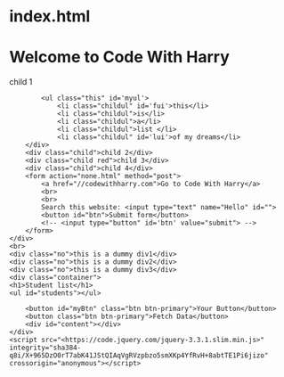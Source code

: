 # index.html

<!DOCTYPE html>
<html lang="en">
<head>
<meta charset="UTF-8">
<meta name="viewport" content="width=device-width, initial-scale=1.0">
<meta http-equiv="X-UA-Compatible" content="ie=edge">
<link rel="stylesheet" href="[https://stackpath.bootstrapcdn.com/bootstrap/4.3.1/css/bootstrap.min.css](https://stackpath.bootstrapcdn.com/bootstrap/4.3.1/css/bootstrap.min.css)" integrity="sha384-ggOyR0iXCbMQv3Xipma34MD+dH/1fQ784/j6cY/iJTQUOhcWr7x9JvoRxT2MZw1T" crossorigin="anonymous">
<title>Document</title>
</head>
<body>
<div class="container">
<h1 id="heading" class='yourhead rhia is'> Welcome to Code With Harry</h1>
<div id="myfirst" class="child red good" id="first">child 1

```
        <ul class="this" id='myul'>
            <li class="childul" id='fui'>this</li>
            <li class="childul">is</li>
            <li class="childul">a</li>
            <li class="childul">list </li>
            <li class="childul" id='lui'>of my dreams</li>
    </div>
    <div class="child">child 2</div>
    <div class="child red">child 3</div>
    <div class="child">child 4</div>
    <form action="none.html" method="post">
        <a href="//codewithharry.com">Go to Code With Harry</a>
        <br>
        <br>
        Search this website: <input type="text" name="Hello" id="">
        <button id="btn">Submit form</button>
        <!-- <input type="button" id='btn' value="submit"> -->
    </form>
</div>
<br>
<div class="no">this is a dummy div1</div>
<div class="no">this is a dummy div2</div>
<div class="no">this is a dummy div3</div>
<div class="container">
<h1>Student list</h1>
<ul id="students"></ul>

    <button id="myBtn" class="btn btn-primary">Your Button</button>
    <button class="btn btn-primary">Fetch Data</button>
    <div id="content"></div>
</div>
<script src="<https://code.jquery.com/jquery-3.3.1.slim.min.js>" integrity="sha384-q8i/X+965DzO0rT7abK41JStQIAqVgRVzpbzo5smXKp4YfRvH+8abtTE1Pi6jizo" crossorigin="anonymous"></script>

```

<script src="[https://cdnjs.cloudflare.com/ajax/libs/popper.js/1.14.7/umd/popper.min.js](https://cdnjs.cloudflare.com/ajax/libs/popper.js/1.14.7/umd/popper.min.js)" integrity="sha384-UO2eT0CpHqdSJQ6hJty5KVphtPhzWj9WO1clHTMGa3JDZwrnQq4sF86dIHNDz0W1" crossorigin="anonymous"></script>
<script src="[https://stackpath.bootstrapcdn.com/bootstrap/4.3.1/js/bootstrap.min.js](https://stackpath.bootstrapcdn.com/bootstrap/4.3.1/js/bootstrap.min.js)" integrity="sha384-JjSmVgyd0p3pXB1rRibZUAYoIIy6OrQ6VrjIEaFf/nJGzIxFDsf4x0xIM+B07jRM" crossorigin="anonymous"></script>
</body>
<!-- <script src="js/tut12.js"></script> -->
<!-- <script src="js/tut14.js"></script> -->
<!-- <script src="js/tut15.js"></script> -->
<!-- <script src="js/tut16.js"></script> -->
<!-- <script src="js/tut17.js"></script> -->
<!-- <script src="js/tut18.js"></script> -->
<!-- <script src="js/tut20.js"></script> -->
<!-- <script src="js/tut21.js"></script> -->
<!-- <script src="js/tut23.js"></script> -->
<!-- <script src="js/tut24.js"></script> -->
<!-- <script src="js/tut25.js"></script> -->
<!-- <script src="js/tut27.js"></script> -->
<!-- <script src="js/tut28.js"></script> -->
<!-- <script src="js/tut30.js"></script> -->
<!-- <script src="js/tut31.js"></script> -->
<!-- <script src="js/tut32.js"></script> -->
<!-- <script src="js/tut34.js"></script> -->
<!-- <script src="js/tut37.js"></script> -->
<!-- <script src="js/tut39.js"></script> -->
<!-- <script src="js/tut39b.js"></script> -->
<!-- <script src="js/tut41.js"></script> -->
<!-- <script src="js/tut43.js"></script> -->
<script src="js/tut44.js"></script>
</html>